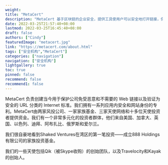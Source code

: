 ```yaml
---
weight: 
title: "MetaCert"
description: "MetaCert 基于区块链的企业安全，提供工具使用户可以安全地打开链接，保护上百万的加密交易者、投资者与爱好者"
date: 2022-03-25T21:57:40+08:00
lastmod: 2022-03-25T16:45:40+08:00
draft: false
authors: ["Cindy"]
featuredImage: "metacert.jpg"
link: "https://metacert.com/about.html"
tags: ["安全机构","MetaCert"]
categories: ["navigation"]
navigation: ["安全机构"]
lightgallery: true
toc: true
pinned: false
recommend: false
recommend1: false
---
```


MetaCert 负责创建当今用于保护公司免受恶意和不需要的 Web 链接以及验证为安全的 URL 分类的 Internet 标准。我们拥有一系列应用内安全和网站身份的专利。MetaCert由两家风投公司、一家家族基金、三家天使网络和十多位天使投资者提供资金。我们有一个非常多元化的投资者群体，他们来自美国、加拿大、英国、以色列、迪拜、阿布扎比、俄罗斯和爱尔兰。

我们很自豪地看到Shaked Ventures在湾区的第一笔投资——成立888 Holdings有限公司的家族投资基金。

我们的一些天使包括Qik（被Skype收购）的创始团队，以及Travelocity和Kayak的创始人。